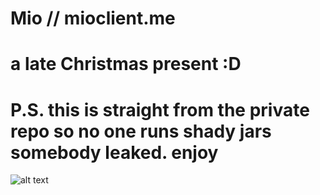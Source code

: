 # Mio // mioclient.me
# a late Christmas present :D
# P.S. this is straight from the private repo so no one runs shady jars somebody leaked. enjoy
![alt text](https://media.discordapp.net/attachments/948645855471206480/1021555272851914782/mioclientLogoBig_offsetFix.png?width=427&height=427)
 
